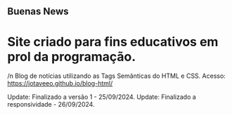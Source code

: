 ## Buenas News
# Site criado para fins educativos em prol da programação.

/n Blog de notícias utilizando as Tags Semânticas do HTML e CSS.
Acesso: https://jotaveeo.github.io/blog-html/

Update: Finalizado a versão 1 - 25/09/2024.
Update: Finalizado a responsividade - 26/09/2024.

